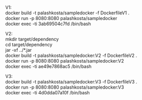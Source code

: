 V1: <br>
docker build -t palashkosta/sampledocker -f DockerfileV1 . <br>
docker run -p 8080:8080 palashkosta/sampledocker <br>
docker exec -ti 3ab69504c7fd /bin/bash <br>

V2: <br>
mkdir target/dependency <br>
cd target/dependency <br>
jar -xf ../*.jar <br>
docker build -t palashkosta/sampledocker:V2 -f DockerfileV2 . <br>
docker run -p 8080:8080 palashkosta/sampledocker:V2 <br>
docker exec -ti ae49e7868ac5 /bin/bash <br>

V3: <br>
docker build -t palashkosta/sampledocker:V3 -f DockerfileV3 . <br>
docker run -p 8080:8080 palashkosta/sampledocker:V3<br>
docker exec -ti 4d0dda07a10f /bin/bash <br>
